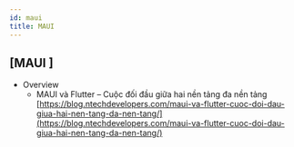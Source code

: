 ```yaml
---
id: maui
title: MAUI
---
```


## [MAUI ]

- Overview
    + MAUI và Flutter – Cuộc đối đầu giữa hai nền tảng đa nền tảng [https://blog.ntechdevelopers.com/maui-va-flutter-cuoc-doi-dau-giua-hai-nen-tang-da-nen-tang/](https://blog.ntechdevelopers.com/maui-va-flutter-cuoc-doi-dau-giua-hai-nen-tang-da-nen-tang/)
